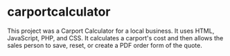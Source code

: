 # carportcalculator
This project was a Carport Calculator for a local business. It uses HTML, JavaScript, PHP, and CSS. It calculates a carport's cost and then allows the sales person to save, reset, or create a PDF order form of the quote.
